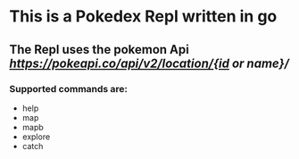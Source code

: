 # This is a Pokedex Repl written in go
## The Repl uses the pokemon Api ***https://pokeapi.co/api/v2/location/{id or name}/*** 
### Supported commands are:
- help
- map
- mapb
- explore
- catch
```
```
